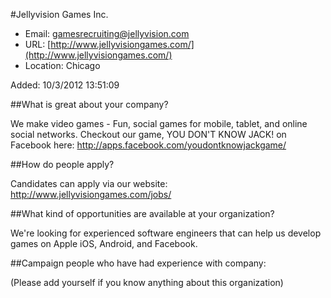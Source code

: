 
#Jellyvision Games Inc.

* Email: [gamesrecruiting@jellyvision.com](mailto:gamesrecruiting@jellyvision.com)
* URL: [http://www.jellyvisiongames.com/](http://www.jellyvisiongames.com/)
* Location: Chicago

Added: 10/3/2012 13:51:09

##What is great about your company?

We make video games - Fun, social games for mobile, tablet, and online social networks.  Checkout our game, YOU DON'T KNOW JACK! on Facebook here: http://apps.facebook.com/youdontknowjackgame/



##How do people apply?

Candidates can apply via our website: http://www.jellyvisiongames.com/jobs/



##What kind of opportunities are available at your organization?

We're looking for experienced software engineers that can help us develop games on Apple iOS, Android, and Facebook. 

##Campaign people who have had experience with company:

(Please add yourself if you know anything about this organization)


    